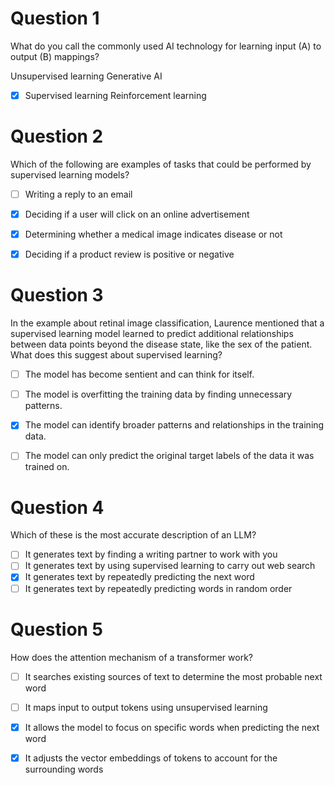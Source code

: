 
# Question 1
What do you call the commonly used AI technology for learning input (A) to output (B) mappings?


Unsupervised learning
Generative AI
- [x] Supervised learning
Reinforcement learning


# Question 2
Which of the following are examples of tasks that could be performed by supervised learning models?


- [ ] Writing a reply to an email
- [x] Deciding if a user will click on an online advertisement
- [x] Determining whether a medical image indicates disease or not
- [x] Deciding if a product review is positive or negative


# Question 3
In the example about retinal image classification, Laurence mentioned that a supervised learning model learned to predict additional relationships between data points beyond the disease state, like the sex of the patient. What does this suggest about supervised learning?


- [ ] The model has become sentient and can think for itself.
- [ ] The model is overfitting the training data by finding unnecessary patterns.
- [x] The model can identify broader patterns and relationships in the training data.
- [ ] The model can only predict the original target labels of the data it was trained on.


# Question 4
Which of these is the most accurate description of an LLM?
- [ ] It generates text by finding a writing partner to work with you
- [ ] It generates text by using supervised learning to carry out web search
- [x] It generates text by repeatedly predicting the next word
- [ ] It generates text by repeatedly predicting words in random order

# Question 5
How does the attention mechanism of a transformer work? 


- [ ] It searches existing sources of text to determine the most probable next word
- [ ] It maps input to output tokens using unsupervised learning
- [x] It allows the model to focus on specific words when predicting the next word
- [x] It adjusts the vector embeddings of tokens to account for the surrounding words


